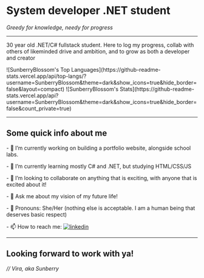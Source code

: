 <h1>System developer .NET student</h1>
<p style="font-style: italic;">Greedy for knowledge, needy for progress</p>
<hr>
<p>30 year old .NET/C# fullstack student. Here to log my progress, collab with others of likeminded drive and ambition, and to grow as both a developer and creator</p>

<p>![SunberryBlossom's Top Languages](https://github-readme-stats.vercel.app/api/top-langs/?username=SunberryBlossom&theme=dark&show_icons=true&hide_border=false&layout=compact)
![SunberryBlossom's Stats](https://github-readme-stats.vercel.app/api?username=SunberryBlossom&theme=dark&show_icons=true&hide_border=false&count_private=true)</p>

<hr>

<h2>Some quick info about me</h2>
<p>- 🔭 I’m currently working on building a portfolio website, alongside school labs.</p>
<p>- 🌱 I’m currently learning mostly C# and .NET, but studying HTML/CSS/JS</p>
<p>- 👯 I’m looking to collaborate on anything that is exciting, with anyone that is excited about it!</p>
<p>- 💬 Ask me about my vision of my future life!</p>
<p>- 🐉 Pronouns: She/Her (nothing else is acceptable. I am a human being that deserves basic respect)</p>
<p>- 📫 How to reach me: <span><a target="_blank" href="https://www.linkedin.com/in/elvira-mariesdotter-0ab320382/" style="display: inline-block;"><img src="https://img.shields.io/badge/linkedin-logo?style=for-the-badge&logo=linkedin&logoColor=white&color=%230a77b6" alt="linkedin"/></a></span></p>

<hr>
<h2>Looking forward to work with ya!</h2>
<p style="font-style: italic;">// Vira, aka Sunberry</p>
